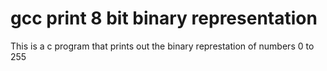# gcc print 8 bit binary representation

This is a c program that prints out the binary represtation of numbers 0 to 255
